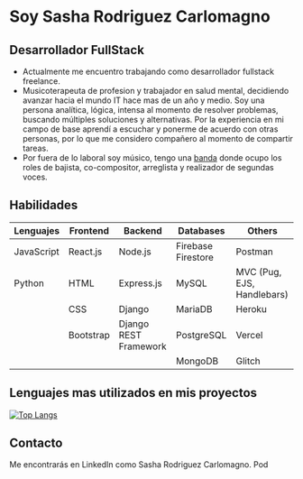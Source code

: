 
<!---
SashaShadow/SashaShadow is a ✨ special ✨ repository because its `README.md` (this file) appears on your GitHub profile.
You can click the Preview link to take a look at your changes.
--->

# Soy Sasha Rodriguez Carlomagno
## Desarrollador FullStack

- Actualmente me encuentro trabajando como desarrollador fullstack freelance.
- Musicoterapeuta de profesion y trabajador en salud mental, decidiendo avanzar hacia el mundo IT hace mas de un año y medio. Soy una persona analítica, lógica, intensa al momento de resolver problemas, buscando múltiples soluciones y alternativas. Por la experiencia en mi campo de base aprendí a escuchar y ponerme de acuerdo con otras personas, por lo que me considero compañero al momento de compartir tareas. 
- Por fuera de lo laboral soy músico, tengo una [banda](https://open.spotify.com/artist/726GuYd6J5Ai5BgancbDfq) donde ocupo los roles de bajista, co-compositor, arreglista y realizador de segundas voces.

## Habilidades

| Lenguajes | Frontend    | Backend     | Databases | Others | 
| ----------- | ----------- | ----------- | ----------- |----------- |
| JavaScript | React.js     | Node.js    | Firebase Firestore | Postman  |
| Python | HTML        | Express.js  | MySQL | MVC (Pug, EJS, Handlebars) |
| | CSS         | Django      | MariaDB | Heroku |
| | Bootstrap |  Django REST Framework  | PostgreSQL | Vercel |
| |             |             | MongoDB | Glitch |

## Lenguajes mas utilizados en mis proyectos 

[![Top Langs](https://github-readme-stats.vercel.app/api/top-langs/?username=SashaShadow&layout=compact&bg_color=3e2266&text_color=74d87e )](https://github.com/SashaShadow/github-readme-stats)

## Contacto
Me encontrarás en LinkedIn como Sasha Rodriguez Carlomagno. Pod
